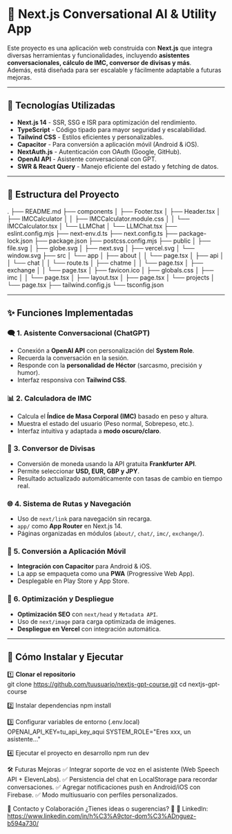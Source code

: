 # 🚀 Next.js Conversational AI & Utility App

Este proyecto es una aplicación web construida con **Next.js** que integra diversas herramientas y funcionalidades, incluyendo **asistentes conversacionales, cálculo de IMC, conversor de divisas y más**.  
Además, está diseñada para ser escalable y fácilmente adaptable a futuras mejoras.

---

## 📌 **Tecnologías Utilizadas**
- **Next.js 14** - SSR, SSG e ISR para optimización del rendimiento.
- **TypeScript** - Código tipado para mayor seguridad y escalabilidad.
- **Tailwind CSS** - Estilos eficientes y personalizables.
- **Capacitor** - Para conversión a aplicación móvil (Android & iOS).
- **NextAuth.js** - Autenticación con OAuth (Google, GitHub).
- **OpenAI API** - Asistente conversacional con GPT.
- **SWR & React Query** - Manejo eficiente del estado y fetching de datos.

---

## 📂 **Estructura del Proyecto**
.
├── README.md
├── components
│   ├── Footer.tsx
│   ├── Header.tsx
│   ├── IMCCalculator
│   │   ├── IMCCalculator.module.css
│   │   └── IMCCalculator.tsx
│   └── LLMChat
│       └── LLMChat.tsx
├── eslint.config.mjs
├── next-env.d.ts
├── next.config.ts
├── package-lock.json
├── package.json
├── postcss.config.mjs
├── public
│   ├── file.svg
│   ├── globe.svg
│   ├── next.svg
│   ├── vercel.svg
│   └── window.svg
├── src
│   └── app
│       ├── about
│       │   └── page.tsx
│       ├── api
│       │   └── chat
│       │       └── route.ts
│       ├── chatme
│       │   └── page.tsx
│       ├── exchange
│       │   └── page.tsx
│       ├── favicon.ico
│       ├── globals.css
│       ├── imc
│       │   └── page.tsx
│       ├── layout.tsx
│       ├── page.tsx
│       └── projects
│           └── page.tsx
├── tailwind.config.js
└── tsconfig.json

---

## ✨ **Funciones Implementadas**
### 🗨️ **1. Asistente Conversacional (ChatGPT)**
- Conexión a **OpenAI API** con personalización del **System Role**.
- Recuerda la conversación en la sesión.
- Responde con la **personalidad de Héctor** (sarcasmo, precisión y humor).
- Interfaz responsiva con **Tailwind CSS**.

### 📊 **2. Calculadora de IMC**
- Calcula el **Índice de Masa Corporal (IMC)** basado en peso y altura.
- Muestra el estado del usuario (Peso normal, Sobrepeso, etc.).
- Interfaz intuitiva y adaptada a **modo oscuro/claro**.

### 💱 **3. Conversor de Divisas**
- Conversión de moneda usando la API gratuita **Frankfurter API**.
- Permite seleccionar **USD, EUR, GBP y JPY**.
- Resultado actualizado automáticamente con tasas de cambio en tiempo real.

### 🌐 **4. Sistema de Rutas y Navegación**
- Uso de `next/link` para navegación sin recarga.
- `app/` como **App Router** en Next.js 14.
- Páginas organizadas en módulos (`about/`, `chat/`, `imc/`, `exchange/`).

### 📱 **5. Conversión a Aplicación Móvil**
- **Integración con Capacitor** para Android & iOS.
- La app se empaqueta como una **PWA** (Progressive Web App).
- Desplegable en Play Store y App Store.

### 🚀 **6. Optimización y Despliegue**
- **Optimización SEO** con `next/head` y `Metadata API`.
- Uso de `next/image` para carga optimizada de imágenes.
- **Despliegue en Vercel** con integración automática.

---

## 📌 **Cómo Instalar y Ejecutar**
1️⃣ **Clonar el repositorio**  
git clone https://github.com/tuusuario/nextjs-gpt-course.git
cd nextjs-gpt-course

2️⃣ Instalar dependencias
npm install

3️⃣ Configurar variables de entorno (.env.local)
OPENAI_API_KEY=tu_api_key_aqui
SYSTEM_ROLE="Eres xxx, un asistente..."

4️⃣ Ejecutar el proyecto en desarrollo
npm run dev

🛠️ Futuras Mejoras
✅ Integrar soporte de voz en el asistente (Web Speech API + ElevenLabs).
✅ Persistencia del chat en LocalStorage para recordar conversaciones.
✅ Agregar notificaciones push en Android/iOS con Firebase.
✅ Modo multiusuario con perfiles personalizados.

📩 Contacto y Colaboración
¿Tienes ideas o sugerencias? 🤝
📌 LinkedIn: https://www.linkedin.com/in/h%C3%A9ctor-dom%C3%ADnguez-b594a730/